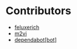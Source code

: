 # Contributors

- [feluxerich](https://github.com/feluxerich)
- [m2vi](https://github.com/m2vi)
- [dependabot[bot]](https://github.com/apps/dependabot)